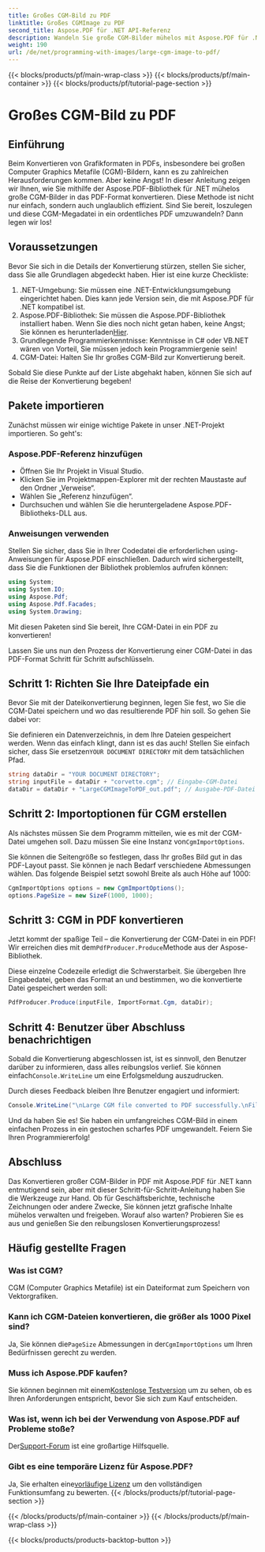 ```yaml
---
title: Großes CGM-Bild zu PDF
linktitle: Großes CGMImage zu PDF
second_title: Aspose.PDF für .NET API-Referenz
description: Wandeln Sie große CGM-Bilder mühelos mit Aspose.PDF für .NET in PDF um. Folgen Sie dieser einfachen Anleitung für einen schnellen und effektiven Konvertierungsprozess.
weight: 190
url: /de/net/programming-with-images/large-cgm-image-to-pdf/
---
```


{{< blocks/products/pf/main-wrap-class >}}
{{< blocks/products/pf/main-container >}}
{{< blocks/products/pf/tutorial-page-section >}}

# Großes CGM-Bild zu PDF

## Einführung

Beim Konvertieren von Grafikformaten in PDFs, insbesondere bei großen Computer Graphics Metafile (CGM)-Bildern, kann es zu zahlreichen Herausforderungen kommen. Aber keine Angst! In dieser Anleitung zeigen wir Ihnen, wie Sie mithilfe der Aspose.PDF-Bibliothek für .NET mühelos große CGM-Bilder in das PDF-Format konvertieren. Diese Methode ist nicht nur einfach, sondern auch unglaublich effizient. Sind Sie bereit, loszulegen und diese CGM-Megadatei in ein ordentliches PDF umzuwandeln? Dann legen wir los!

## Voraussetzungen

Bevor Sie sich in die Details der Konvertierung stürzen, stellen Sie sicher, dass Sie alle Grundlagen abgedeckt haben. Hier ist eine kurze Checkliste:

1. .NET-Umgebung: Sie müssen eine .NET-Entwicklungsumgebung eingerichtet haben. Dies kann jede Version sein, die mit Aspose.PDF für .NET kompatibel ist.
2. Aspose.PDF-Bibliothek: Sie müssen die Aspose.PDF-Bibliothek installiert haben. Wenn Sie dies noch nicht getan haben, keine Angst; Sie können es herunterladen[Hier](https://releases.aspose.com/pdf/net/).
3. Grundlegende Programmierkenntnisse: Kenntnisse in C# oder VB.NET wären von Vorteil, Sie müssen jedoch kein Programmiergenie sein!
4. CGM-Datei: Halten Sie Ihr großes CGM-Bild zur Konvertierung bereit.

Sobald Sie diese Punkte auf der Liste abgehakt haben, können Sie sich auf die Reise der Konvertierung begeben!

## Pakete importieren

Zunächst müssen wir einige wichtige Pakete in unser .NET-Projekt importieren. So geht's:

### Aspose.PDF-Referenz hinzufügen

- Öffnen Sie Ihr Projekt in Visual Studio.
- Klicken Sie im Projektmappen-Explorer mit der rechten Maustaste auf den Ordner „Verweise“.
- Wählen Sie „Referenz hinzufügen“.
- Durchsuchen und wählen Sie die heruntergeladene Aspose.PDF-Bibliotheks-DLL aus.

### Anweisungen verwenden

Stellen Sie sicher, dass Sie in Ihrer Codedatei die erforderlichen using-Anweisungen für Aspose.PDF einschließen. Dadurch wird sichergestellt, dass Sie die Funktionen der Bibliothek problemlos aufrufen können:

```csharp
using System;
using System.IO;
using Aspose.Pdf;
using Aspose.Pdf.Facades;
using System.Drawing;
```

Mit diesen Paketen sind Sie bereit, Ihre CGM-Datei in ein PDF zu konvertieren!

Lassen Sie uns nun den Prozess der Konvertierung einer CGM-Datei in das PDF-Format Schritt für Schritt aufschlüsseln.

## Schritt 1: Richten Sie Ihre Dateipfade ein

Bevor Sie mit der Dateikonvertierung beginnen, legen Sie fest, wo Sie die CGM-Datei speichern und wo das resultierende PDF hin soll. So gehen Sie dabei vor:

 Sie definieren ein Datenverzeichnis, in dem Ihre Dateien gespeichert werden. Wenn das einfach klingt, dann ist es das auch! Stellen Sie einfach sicher, dass Sie ersetzen`YOUR DOCUMENT DIRECTORY` mit dem tatsächlichen Pfad.

```csharp
string dataDir = "YOUR DOCUMENT DIRECTORY";
string inputFile = dataDir + "corvette.cgm"; // Eingabe-CGM-Datei
dataDir = dataDir + "LargeCGMImageToPDF_out.pdf"; // Ausgabe-PDF-Datei
```

## Schritt 2: Importoptionen für CGM erstellen

 Als nächstes müssen Sie dem Programm mitteilen, wie es mit der CGM-Datei umgehen soll. Dazu müssen Sie eine Instanz von`CgmImportOptions`.

Sie können die Seitengröße so festlegen, dass Ihr großes Bild gut in das PDF-Layout passt. Sie können je nach Bedarf verschiedene Abmessungen wählen. Das folgende Beispiel setzt sowohl Breite als auch Höhe auf 1000:

```csharp
CgmImportOptions options = new CgmImportOptions();
options.PageSize = new SizeF(1000, 1000);
```

## Schritt 3: CGM in PDF konvertieren

 Jetzt kommt der spaßige Teil – die Konvertierung der CGM-Datei in ein PDF! Wir erreichen dies mit dem`PdfProducer.Produce`Methode aus der Aspose-Bibliothek.

Diese einzelne Codezeile erledigt die Schwerstarbeit. Sie übergeben Ihre Eingabedatei, geben das Format an und bestimmen, wo die konvertierte Datei gespeichert werden soll:

```csharp
PdfProducer.Produce(inputFile, ImportFormat.Cgm, dataDir);
```

## Schritt 4: Benutzer über Abschluss benachrichtigen

 Sobald die Konvertierung abgeschlossen ist, ist es sinnvoll, den Benutzer darüber zu informieren, dass alles reibungslos verlief. Sie können einfach`Console.WriteLine` um eine Erfolgsmeldung auszudrucken.

Durch dieses Feedback bleiben Ihre Benutzer engagiert und informiert:

```csharp
Console.WriteLine("\nLarge CGM file converted to PDF successfully.\nFile saved at " + dataDir);
```

Und da haben Sie es! Sie haben ein umfangreiches CGM-Bild in einem einfachen Prozess in ein gestochen scharfes PDF umgewandelt. Feiern Sie Ihren Programmiererfolg!

## Abschluss

Das Konvertieren großer CGM-Bilder in PDF mit Aspose.PDF für .NET kann entmutigend sein, aber mit dieser Schritt-für-Schritt-Anleitung haben Sie die Werkzeuge zur Hand. Ob für Geschäftsberichte, technische Zeichnungen oder andere Zwecke, Sie können jetzt grafische Inhalte mühelos verwalten und freigeben. Worauf also warten? Probieren Sie es aus und genießen Sie den reibungslosen Konvertierungsprozess!

## Häufig gestellte Fragen

### Was ist CGM?
CGM (Computer Graphics Metafile) ist ein Dateiformat zum Speichern von Vektorgrafiken.

### Kann ich CGM-Dateien konvertieren, die größer als 1000 Pixel sind?
 Ja, Sie können die`PageSize` Abmessungen in der`CgmImportOptions` um Ihren Bedürfnissen gerecht zu werden.

### Muss ich Aspose.PDF kaufen?
 Sie können beginnen mit einem[Kostenlose Testversion](https://releases.aspose.com/) um zu sehen, ob es Ihren Anforderungen entspricht, bevor Sie sich zum Kauf entscheiden.

### Was ist, wenn ich bei der Verwendung von Aspose.PDF auf Probleme stoße?
 Der[Support-Forum](https://forum.aspose.com/c/pdf/10) ist eine großartige Hilfsquelle.

### Gibt es eine temporäre Lizenz für Aspose.PDF?
 Ja, Sie erhalten eine[vorläufige Lizenz](https://purchase.aspose.com/temporary-license/) um den vollständigen Funktionsumfang zu bewerten.
{{< /blocks/products/pf/tutorial-page-section >}}

{{< /blocks/products/pf/main-container >}}
{{< /blocks/products/pf/main-wrap-class >}}

{{< blocks/products/products-backtop-button >}}
